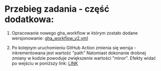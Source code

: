 # Przebieg zadania - część dodatkowa:
 1. Opracowanie nowego gha_workflow w którym zostało dodane wersjonowanie:
    [gha_workflow_v2.yml](.github/workflows/gha_workflow_v2.yml)

 2. Po kolejnym uruchomieniu GitHub Action zmienia się wersja - inkrementowana jest wartość "path"
    Natomiast dokonanie drobnej zmiany w kodzie powoduje zwiększenie wartości "minor".
    Efekty widać po wejściu w poniższy link:
    [LINK](https://github.com/users/krystiancz21/packages/container/package/tchzadanie2img)